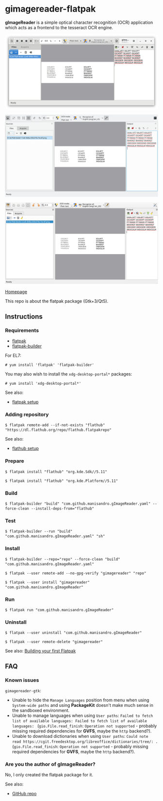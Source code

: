 # gimagereader-flatpak

**gImageReader** is a simple optical character recognition (OCR) application which acts as a frontend to the tesseract OCR engine.

![gimagereader-gtk3-flatpak screenshot](gimagereader-gtk3-flatpak.png)

![gimagereader-qt5-flatpak screenshot](gimagereader-qt5-flatpak.png)

![gimagereader-qt5-gnome-flatpak screenshot](gimagereader-qt5-gnome-flatpak.png)

[Homepage](https://github.com/manisandro/gImageReader)

This repo is about the flatpak package (Gtk+3/Qt5).

## Instructions

### Requirements

* [flatpak](https://github.com/flatpak/flatpak)
* [flatpak-builder](https://github.com/flatpak/flatpak-builder)

For EL7:

```
# yum install 'flatpak' 'flatpak-builder'
```

You may also wish to install the `xdg-desktop-portal*` packages:

```
# yum install 'xdg-desktop-portal*'
```

See also:

* [flatpak setup](https://flatpak.org/setup)

### Adding repository

```
$ flatpak remote-add --if-not-exists "flathub" "https://dl.flathub.org/repo/flathub.flatpakrepo"
```

See also:

* [flathub setup](http://docs.flatpak.org/en/latest/using-flatpak.html#add-a-remote)

### Prepare

```
$ flatpak install "flathub" "org.kde.Sdk//5.11"
```

```
$ flatpak install "flathub" "org.kde.Platform//5.11"
```

### Build

```
$ flatpak-builder "build" "com.github.manisandro.gImageReader.yaml" --force-clean --install-deps-from="flathub"
```

### Test

```
$ flatpak-builder --run "build" "com.github.manisandro.gImageReader.yaml" "sh"
```

### Install

```
$ flatpak-builder --repo="repo" --force-clean "build" "com.github.manisandro.gImageReader.yaml"
```

```
$ flatpak --user remote-add --no-gpg-verify "gimagereader" "repo"
```

```
$ flatpak --user install "gimagereader" "com.github.manisandro.gImageReader"
```

### Run

```
$ flatpak run "com.github.manisandro.gImageReader"
```

### Uninstall

```
$ flatpak --user uninstall "com.github.manisandro.gImageReader"
```

```
$ flatpak --user remote-delete "gimagereader"
```

See also: [Building your first Flatpak](http://docs.flatpak.org/en/latest/first-build.html)

## FAQ

### Known issues

`gimagereader-gtk`:
 * Unable to hide the `Manage Languages` position from menu when using `System-wide paths` and using **PackageKit** doesn't make much sense in the sandboxed environment.
 * Unable to manage languages when using `User paths`: `Failed to fetch list of available languages: Failed to fetch list of available languages: ` (`gio.File.read_finish`: `Operation not supported` - probably missing required dependencies for **GVFS**, maybe the `http` backend?).
 * Unable to download dictionaries when using `User paths`: `Could note read https://cgit.freedesktop.org/libreoffice/dictionaries/tree/: .` (`gio.File.read_finish`: `Operation not supported` - probably missing required dependencies for **GVFS**, maybe the `http` backend?).

### Are you the author of gImageReader?

No, I only created the flatpak package for it.

See also:

* [GitHub repo](https://github.com/manisandro/gImageReader)

